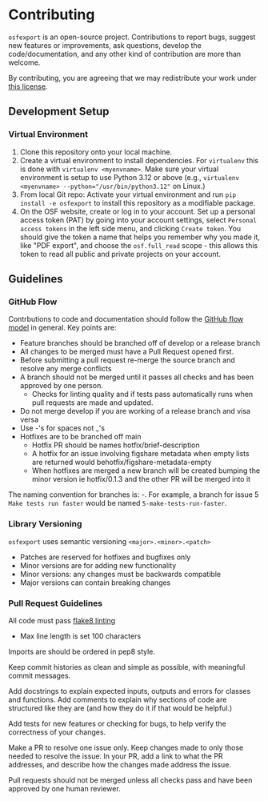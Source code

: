 # Contributing

`osfexport` is an open-source project. Contributions to report bugs, suggest new features or improvements, ask questions, develop the code/documentation, and any other kind of contribution are more than welcome.

By contributing, you are agreeing that we may redistribute your work under [this license](https://github.com/CenterForOpenScience/osf-project-exporter?tab=Apache-2.0-1-ov-file).

## Development Setup

### Virtual Environment

1. Clone this repository onto your local machine.
2. Create a virtual environment to install dependencies. For `virtualenv` this is done with ``virtualenv <myenvname>``. Make sure your virtual environment is setup to use Python 3.12 or above (e.g., ``virtualenv <myenvname> --python="/usr/bin/python3.12"`` on Linux.)
3. From local Git repo: Activate your virtual environment and run ``pip install -e osfexport`` to install this repository as a modifiable package.
4. On the OSF website, create or log in to your account.  Set up a personal access token (PAT) by going into your account settings, select `Personal access tokens` in the left side menu, and clicking `Create token`. You should give the token a name that helps you remember why you made it, like "PDF export", and choose the `osf.full_read` scope - this allows this token to read all public and private projects on your account.

## Guidelines

### GitHub Flow

Contrbutions to code and documentation should follow the [GitHub flow model](https://docs.github.com/en/get-started/using-github/github-flow) in general. Key points are:
- Feature branches should be branched off of develop or a release branch
- All changes to be merged must have a Pull Request opened first.
- Before submitting a pull request re-merge the source branch and resolve any merge conflicts
- A branch should not be merged until it passes all checks and has been approved by one person.
  - Checks for linting quality and if tests pass automatically runs when pull requests are made and updated.
- Do not merge develop if you are working of a release branch and visa versa
- Use -'s for spaces not _'s
- Hotfixes are to be branched off main
  - Hotfix PR should be names hotfix/brief-description
  - A hotfix for an issue involving figshare metadata when empty lists are returned would behotfix/figshare-metadata-empty
  - When hotfixes are merged a new branch will be created bumping the minor version ie hotfix/0.1.3 and the other PR will be merged into it

The naming convention for branches is: <issue-number>-<brief-issue-description>. For example, a branch for issue 5 `Make tests run faster` would be named `5-make-tests-run-faster`.

### Library Versioning

`osfexport` uses semantic versioning `<major>.<minor>.<patch>`
- Patches are reserved for hotfixes and bugfixes only
- Minor versions are for adding new functionality
- Minor versions: any changes must be backwards compatible
- Major versions can contain breaking changes

### Pull Request Guidelines

All code must pass [flake8 linting](https://peps.python.org/pep-0008/)
- Max line length is set 100 characters

Imports are should be ordered in pep8 style.

Keep commit histories as clean and simple as possible, with meaningful commit messages.

Add docstrings to explain expected inputs, outputs and errors for classes and functions.
Add comments to explain why sections of code are structured like they are (and how they do it if that would be helpful.)

Add tests for new features or checking for bugs, to help verify the correctness of your changes.

Make a PR to resolve one issue only. Keep changes made to only those needed to resolve the issue.
In your PR, add a link to what the PR addresses, and describe how the changes made address the issue.

Pull requests should not be merged unless all checks pass and have been approved by one human reviewer.
